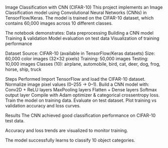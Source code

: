 Image Classification with CNN (CIFAR-10)
This project implements an Image Classification model using Convolutional Neural Networks (CNNs) in TensorFlow/Keras.
The model is trained on the CIFAR-10 dataset, which contains 60,000 images across 10 different classes.

The notebook demonstrates:
Data preprocessing
Building a CNN model
Training & validation
Model evaluation on test data
Visualization of training performance

Dataset
Source: CIFAR-10 (available in TensorFlow/Keras datasets)
Size: 60,000 color images (32×32 pixels)
Training: 50,000 images
Testing: 10,000 images
Classes (10): airplane, automobile, bird, cat, deer, dog, frog, horse, ship, truck

Steps Performed
Import TensorFlow and load the CIFAR-10 dataset.
Normalize image pixel values (0–255 → 0–1).
Build a CNN model with:
Conv2D + ReLU layers
MaxPooling layers
Flatten + Dense layers
Softmax output layer
Compile with Adam optimizer & categorical crossentropy loss.
Train the model on training data.
Evaluate on test dataset.
Plot training vs validation accuracy and loss curves.

Results
The CNN achieved good classification performance on CIFAR-10 test data.

Accuracy and loss trends are visualized to monitor training.

The model successfully learns to classify 10 object categories.

